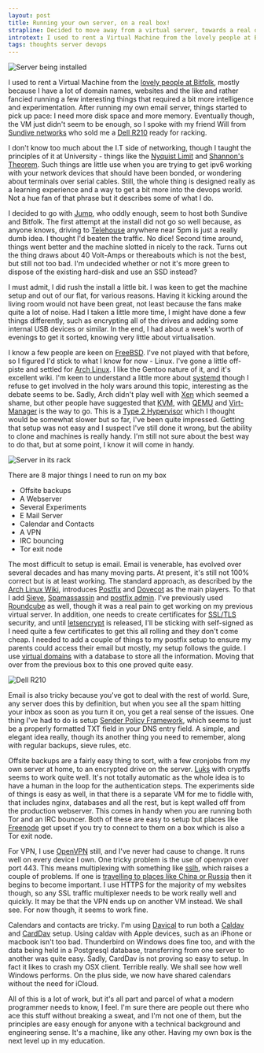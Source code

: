 ```yaml
---
layout: post
title: Running your own server, on a real box!
strapline: Decided to move away from a virtual server, towards a real one!
introtext: I used to rent a Virtual Machine from the lovely people at Bitfolk, mostly because I have a lot of domain names, websites and the like and rather fancied running a few interesting things that required a bit more intelligence and experimentation. After running my own email server, things started to pick up pace - I need more disk space and more memory. Eventually though, the VM just didn't seem to be enough, so I spoke with my friend Will from Sundive networks who sold me a Dell R210 ready for racking.
tags: thoughts server devops
---
```


![Server being installed](https://farm4.staticflickr.com/3806/18246706734_d876eb34b9.jpg)

I used to rent a Virtual Machine from the [lovely people at Bitfolk](http://bitfolk.com), mostly because I have a lot of domain names, websites and the like and rather fancied running a few interesting things that required a bit more intelligence and experimentation. After running my own email server, things started to pick up pace: I need more disk space and more memory. Eventually though, the VM just didn't seem to be enough, so I spoke with my friend Will from [Sundive networks](http://sundivenetworks.com) who sold me a [Dell R210](http://www.dell.com/us/business/p/poweredge-r210/pd) ready for racking.

I don't know too much about the I.T side of networking, though I taught the principles of it at University - things like the [Nyquist Limit](https://en.wikipedia.org/wiki/Nyquist_frequency) and [Shannon's Theorem](https://en.wikipedia.org/wiki/Noisy-channel_coding_theorem). Such things are little use when you are trying to get ipv6 working with your network devices that should have been bonded, or wondering about terminals over serial cables. Still, the whole thing is designed really as a learning experience and a way to get a bit more into the devops world. Not a hue fan of that phrase but it describes some of what I do.

I decided to go with [Jump](http://www.jump.net.uk), who oddly enough, seem to host both Sundive and Bitfolk. The first attempt at the install did not go so well because, as anyone knows, driving to [Telehouse](http://www.telehouse.net) anywhere near 5pm is just a really dumb idea. I thought I'd beaten the traffic. No dice! Second time around, things went better and the machine slotted in nicely to the rack. Turns out the thing draws about 40 Volt-Amps or thereabouts which is not the best, but still not too bad. I'm undecided whether or not it's more green to dispose of the existing hard-disk and use an SSD instead?

I must admit, I did rush the install a little bit. I was keen to get the machine setup and out of our flat, for various reasons. Having it kicking around the living room would not have been great, not least because the fans make quite a lot of noise. Had I taken a little more time, I might have done a few things differently, such as encrypting all of the drives and adding some internal USB devices or similar. In the end, I had about a week's worth of evenings to get it sorted, knowing very little about virtualisation.

I know a few people are keen on [FreeBSD](http://www.freebsd.org). I've not played with that before, so I figured I'd stick to what I know for now - Linux. I've gone a little off-piste and settled for [Arch Linux](http://archlinux.org). I like the Gentoo nature of it, and it's excellent wiki. I'm keen to understand a little more about [systemd](http://freedesktop.org/wiki/Software/systemd/) though I refuse to get involved in the holy wars around this topic, interesting as the debate seems to be. Sadly, Arch didn't play well with [Xen](https://wiki.archlinux.org/index.php/Xen) which seemed a shame, but other people have suggested that [KVM](https://wiki.archlinux.org/index.php/KVM), with [QEMU](https://wiki.archlinux.org/index.php/QEMU) and [Virt-Manager](https://wiki.archlinux.org/index.php/Libvirt) is the way to go. This is a [Type 2 Hypervisor](https://en.wikipedia.org/wiki/Hypervisor) which I thought would be somewhat slower but so far, I've been quite impressed. Getting that setup was not easy and I suspect I've still done it wrong, but the ability to clone and machines is really handy. I'm still not sure about the best way to do that, but at some point, I know it will come in handy.

![Server in its rack](https://farm4.staticflickr.com/3926/18842981646_73c0e883a4.jpg)

There are 8 major things I need to run on my box

  - Offsite backups
  - A Webserver
  - Several Experiments
  - E Mail Server
  - Calendar and Contacts
  - A VPN
  - IRC bouncing
  - Tor exit node

The most difficult to setup is email. Email is venerable, has evolved over several decades and has many moving parts. At present, it's still not 100% correct but is at least working. The standard approach, as described by the [Arch Linux Wiki](https://wiki.archlinux.org), introduces [Postfix](https://wiki.archlinux.org/index.php/Postfix) and [Dovecot](https://wiki.archlinux.org/index.php/Dovecot) as the main players. To that I add [Sieve](https://wiki.archlinux.org/index.php/Postfix#SpamAssassin), [Spamassassin](https://wiki.archlinux.org/index.php/Postfix#SpamAssassin) and [postfix admin](https://wiki.archlinux.org/index.php/Postfix#PostfixAdmin). I've previously used [Roundcube](https://wiki.archlinux.org/index.php/Roundcube) as well, though it was a real pain to get working on my previous virtual server. In addition, one needs to create certificates for [SSL/TLS]() security, and until [letsencrypt](https://letsencrypt.org) is released, I'll be sticking with self-signed as I need quite a few certificates to get this all rolling and they don't come cheap. I needed to add a couple of things to my postfix setup to ensure my parents could access their email but mostly, my setup follows the guide. I use [virtual domains](https://wiki.archlinux.org/index.php/Virtual_user_mail_system) with a database to store all the information. Moving that over from the previous box to this one proved quite easy. 

![Dell R210](https://farm6.staticflickr.com/5602/18842969316_7931f3b7da.jpg)

Email is also tricky because you've got to deal with the rest of world. Sure, any server does this by definition, but when you see all the spam hitting your inbox as soon as you turn it on, you get a real sense of the issues. One thing I've had to do is setup [Sender Policy Framework](https://en.wikipedia.org/wiki/Sender_Policy_Framework), which seems to just be a properly formatted TXT field in your DNS entry field. A simple, and elegant idea really, though its another thing you need to remember, along with regular backups, sieve rules, etc.

Offsite backups are a fairly easy thing to sort, with a few cronjobs from my own server at home, to an encrypted drive on the server. [Luks](https://gitlab.com/cryptsetup/cryptsetup/blob/master/README.md) with cryptfs seems to work quite well. It's not totally automatic as the whole idea is to have a human in the loop for the authentication steps. The experiments side of things is easy as well, in that there is a separate VM for me to fiddle with, that includes nginx, databases and all the rest, but is kept walled off from the production webserver. This comes in handy when you are running both Tor and an IRC bouncer. Both of these are easy to setup but places like [Freenode](https://freenode.net) get upset if you try to connect to them on a box which is also a Tor exit node.

For VPN, I use [OpenVPN](http://openvpn.org) still, and I've never had cause to change. It runs well on every device I own. One tricky problem is the use of openvpn over port 443. This means multiplexing with something like [sslh](http://www.rutschle.net/tech/sslh.shtml), which raises a couple of problems. If one is [travelling to places like China or Russia](https://www.section9.co.uk/posts/2015-04-01-transsiberian-Part-13.html) then it begins to become important. I use HTTPS for the majority of my websites though, so any SSL traffic multiplexer needs to be work really well and quickly. It may be that the VPN ends up on another VM instead. We shall see. For now though, it seems to work fine.

Calendars and contacts are tricky. I'm using [Davical](http://www.davical.org) to run both a [Caldav](https://en.wikipedia.org/wiki/CalDAV) and [CardDav](https://en.wikipedia.org/wiki/CardDAV) setup. Using caldav with Apple devices, such as an iPhone or macbook isn't too bad. Thunderbird on Windows does fine too, and with the data being held in a Postgresql database, transferring from one server to another was quite easy. Sadly, CardDav is not proving so easy to setup. In fact it likes to crash my OSX client. Terrible really. We shall see how well Windows performs. On the plus side, we now have shared calendars without the need for iCloud.

All of this is a lot of work, but it's all part and parcel of what a modern programmer needs to know, I feel. I'm sure there are people out there who ace this stuff without breaking a sweat, and I'm not one of them, but the principles are easy enough for anyone with a technical background and engineering sense. It's a machine, like any other. Having my own box is the next level up in my education.

